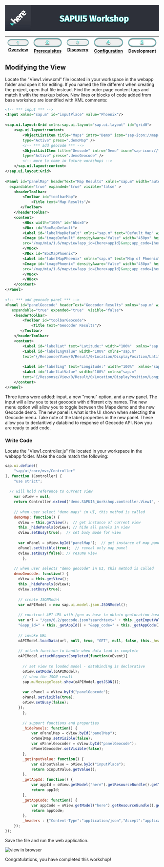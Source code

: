 <img src="./workshop_sapui5.jpg" width="890" />

| [![Overview](../../images/01_off.png)<br>Overview](./README.md) | [![Prerequisites](../../images/02_off.png)<br>Prerequisites](./02.md) | [![Discovery](../../images/03_off.png)<br>Discovery](./03.md) | [![Configuration](../../images/04_off.png)<br>Configuration](./04.md) | ![Development](../../images/05.png)<br>Development
| :---: | :---: | :---: | :---: | :---: |

## Modifying the View

Locate the "View1.view.xml" file located in your workspace in the webapp folder and open it for editing. If you named the file different when creating the project, open that file instead. Find the outer page content tags and match it with the markup below. New lines or blocks of code added from base workshop are identified with XML comments:

``` xml
<!-- *** input *** -->
<Input xmlns="sap.m" id="inputPlace" value="Phoenix"/>

<sap.ui.layout:Grid xmlns:sap.ui.layout="sap.ui.layout" id="grid0">
	<sap.ui.layout:content>
    	<ObjectListItem title="Maps" intro="Demo" icon="sap-icon://map-2" id="itemMap" 
        type="Active" press=".demoMap" />
    	<!-- *** add geocode *** -->
    	<ObjectListItem title="Geocode" intro="Demo" icon="sap-icon://locate-me" id="itemGeocode" 
        type="Active" press=".demoGeocode" />
    	<!-- more to come in future workshops -->
    </sap.ui.layout:content>
</sap.ui.layout:Grid>

<Panel id="panelMap" headerText="Map Results" xmlns="sap.m" width="auto" 
  expandable="true" expanded="true" visible="false" >
    <headerToolbar>
        <Toolbar id="toolbarMap">
            <Title text="Map Results"/>
       </Toolbar>
    </headerToolbar>
    <content>
		<HBox width="100%" id="hbox0">
		<VBox id="BoxMapDefault">
	 	<Label id="labelMapDefault" xmlns="sap.m" text="Default Map" width="450px" textAlign="Center" />
		<Image id="imageDefault" densityAware="false" width="450px" height="450px" alt="map" 
		src="/map/mia/1.6/mapview?app_id={here>appId}&amp;app_code={here>appCode}" />
		</VBox>
		<VBox id="BoxMapPhoenix">
	 	<Label id="labelMapPhoenix" xmlns="sap.m" text="Map of Phoenix" width="450px" textAlign="Center" />
		<Image id="imagePhoenix" densityAware="false" width="450px" height="450px" alt="map" 
		src="/map/mia/1.6/mapview?app_id={here>appId}&amp;app_code={here>appCode}&amp;s=phoenix&amp;z=4" />
		</VBox>
		</HBox>
	</content>
</Panel>

<!-- *** add geocode panel *** -->
<Panel id="panelGeocode" headerText="Geocoder Results" xmlns="sap.m" width="auto"
   expandable="true" expanded="true"  visible="false">
    <headerToolbar>
        <Toolbar id="toolbarGeocode">
            <Title text="Geocoder Results"/>
       </Toolbar>
    </headerToolbar>
    <content>
        <Label id="labelLat" text="Latitude:" width="100%"  xmlns="sap.m" />
        <Label id="labelLngValue" width="100%" xmlns="sap.m" 
        text="{/Response/View/0/Result/0/Location/DisplayPosition/Latitude}" />
        
        <Label id="labelLng" text="Longitude:" width="100%"  xmlns="sap.m" />
        <Label id="labelLatValue" width="100%" xmlns="sap.m" 
        text="{/Response/View/0/Result/0/Location/DisplayPosition/Longitude}" />
    </content>
</Panel>
```

Three items were added: input, a new "menu" option, and a new panel. The input will allow you to test geocode with different city names. The new menu option will allow you to toggle between the Maps demo and the new Geocode demo. The new panel is what is the UI shown when selecting the Geocode menu. Take note of the label properties in the new panel. These allow you to declaritively databind to response of Geocode API. Now you are ready to add code.


### Write Code 

Locate the "View1.controller.js" file located in your workspace in the webapp folder. Make the code match the following:

``` javascript
sap.ui.define([
	"sap/ui/core/mvc/Controller"
], function (Controller) {
	"use strict";
  
  // will hold reference to current view
	var oView = null;
	return Controller.extend("demo.SAPUI5_Workshop.controller.View1", {
    
    // when user select "demo maps" in UI, this method is called
    demoMap: function() {
      oView = this.getView();  // get instance of current view 
      this._hidePanels(oView); // hide all panels in view
      oView.setBusy(true);  // set busy mode for view

      var oPanel = oView.byId("panelMap");  // get instance of map panel
      oPanel.setVisible(true);  // reveal only map panel
      oView.setBusy(false); // resume view
		},
    
    // when user selects "demo geocode" in UI, this method is called
    demoGeocode: function() {
      oView = this.getView();				
      this._hidePanels(oView);					
      oView.setBusy(true);						

      // create JSONModel
      var oAPIModel = new sap.ui.model.json.JSONModel();

      // construct API URL with /geo as base to obtain geolocation based on user input
      var url = "/geo/6.2/geocode.json?searchtext=" + this._getInputValue() + 
      "&app_id=" + this._getAppId() + "&app_code=" + this._getAppCode();	

      // invoke URL
      oAPIModel.loadData(url, null, true, "GET", null, false, this._headers);

      // attach function to handle when data load is complete
      oAPIModel.attachRequestCompleted(function(oEvent){
        
        // set view to loaded model - databinding is declarative
        oView.setModel(oAPIModel);
        // show the JSON result
        sap.m.MessageToast.show(oAPIModel.getJSON());
        
        var oPanel = oView.byId("panelGeocode");
        oPanel.setVisible(true);
        oView.setBusy(false);
      });								
		},
		
		// support functions and properties
		_hidePanels: function() {
			var oPanelMap = oView.byId("panelMap");
			oPanelMap.setVisible(false);
			var oPanelGeocoder = oView.byId("panelGeocode");
			oPanelGeocoder.setVisible(false);
		},
		_getInputValue: function() {
			var oInputValue = oView.byId("inputPlace");
			return oInputValue.getValue();
		},
		_getAppId: function() {
			var appId = oView.getModel("here").getResourceBundle().getText("appId");
			return appId;
		},
		_getAppCode: function() {
			var appCode = oView.getModel("here").getResourceBundle().getText("appCode");
			return appCode;
		},
		_headers : {"Content-Type":"application/json","Accept":"application/json, text/html;charset=utf-8"}
	});
});
```

Save the file and run the web application.

![view in browser](./sapui5_geocode_result.jpg)

Congratulations, you have completed this workshop!
